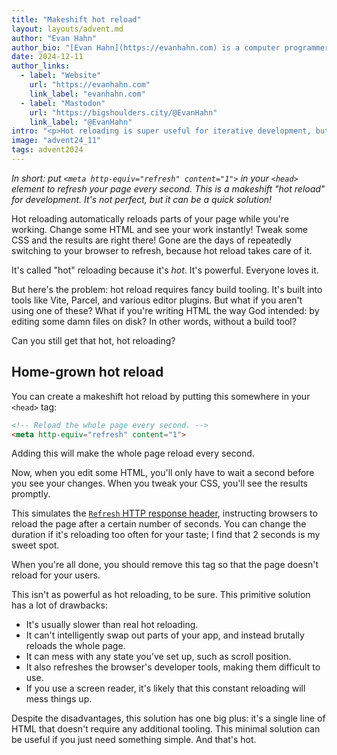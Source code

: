 ```yaml
---
title: "Makeshift hot reload"
layout: layouts/advent.md
author: "Evan Hahn"
author_bio: "[Evan Hahn](https://evanhahn.com) is a computer programmer. He's worked in security at [Signal](https://signal.org), the encrypted messenger, and on [Helmet](https://helmetjs.github.io/), a Node security module. He's worked on non-profit peer-to-peer software at [Awana Digital](https://awana.digital). He's written a couple of JavaScript books, such as [Express in Action](https://www.manning.com/books/express-in-action). He loves a good panini."
date: 2024-12-11
author_links:
  - label: "Website"
    url: "https://evanhahn.com"
    link_label: "evanhahn.com"
  - label: "Mastodon"
    url: "https://bigshoulders.city/@EvanHahn"
    link_label: "@EvanHahn"
intro: "<p>Hot reloading is super useful for iterative development, but it can require fancy tooling. If you don't have that, you can put a single tag in your `<head>` to hack in some of the same effect.</p>"
image: "advent24_11"
tags: advent2024
---
```


*In short: put `<meta http-equiv="refresh" content="1">` in your `<head>` element to refresh your page every second. This is a makeshift "hot reload" for development. It's not perfect, but it can be a quick solution!*

Hot reloading automatically reloads parts of your page while you're working. Change some HTML and see your work instantly! Tweak some CSS and the results are right there! Gone are the days of repeatedly switching to your browser to refresh, because hot reload takes care of it.

It's called "hot" reloading because it's *hot*. It's powerful. Everyone loves it.

But here's the problem: hot reload requires fancy build tooling. It's built into tools like Vite, Parcel, and various editor plugins. But what if you aren't using one of these? What if you're writing HTML the way God intended: by editing some damn files on disk? In other words, without a build tool?

Can you still get that hot, hot reloading?

## Home-grown hot reload

You can create a makeshift hot reload by putting this somewhere in your `<head>` tag:

```html
<!-- Reload the whole page every second. -->
<meta http-equiv="refresh" content="1">
```

Adding this will make the whole page reload every second.

Now, when you edit some HTML, you'll only have to wait a second before you see your changes. When you tweak your CSS, you'll see the results promptly.

This simulates the [`Refresh` HTTP response header](https://developer.mozilla.org/en-US/docs/Web/HTTP/Headers/Refresh), instructing browsers to reload the page after a certain number of seconds. You can change the duration if it's reloading too often for your taste; I find that 2 seconds is my sweet spot.

When you're all done, you should remove this tag so that the page doesn't reload for your users.

This isn't as powerful as hot reloading, to be sure. This primitive solution has a lot of drawbacks:

- It's usually slower than real hot reloading.
- It can't intelligently swap out parts of your app, and instead brutally reloads the whole page.
- It can mess with any state you've set up, such as scroll position.
- It also refreshes the browser's developer tools, making them difficult to use.
- If you use a screen reader, it's likely that this constant reloading will mess things up.

Despite the disadvantages, this solution has one big plus: it's a single line of HTML that doesn't require any additional tooling. This minimal solution can be useful if you just need something simple. And that's hot.
